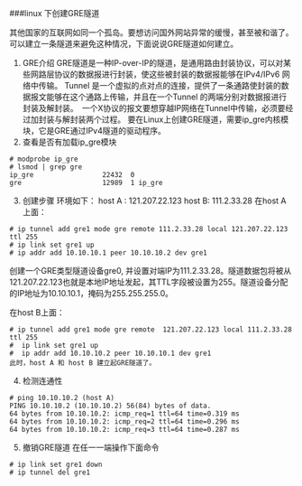 ###linux 下创建GRE隧道

其他国家的互联网如同一个孤岛。要想访问国外网站异常的缓慢，甚至被和谐了。可以建立一条隧道来避免这种情况，下面说说GRE隧道如何建立。
1. GRE介绍
GRE隧道是一种IP-over-IP的隧道，是通用路由封装协议，可以对某些网路层协议的数据报进行封装，使这些被封装的数据报能够在IPv4/IPv6 网络中传输。
Tunnel 是一个虚拟的点对点的连接，提供了一条通路使封装的数据报文能够在这个通路上传输，并且在一个Tunnel 的两端分别对数据报进行封装及解封装。　一个X协议的报文要想穿越IP网络在Tunnel中传输，必须要经过加封装与解封装两个过程。
要在Linux上创建GRE隧道，需要ip_gre内核模块，它是GRE通过IPv4隧道的驱动程序。
2. 查看是否有加载ip_gre模块
```
# modprobe ip_gre
# lsmod | grep gre
ip_gre                 22432  0
gre                    12989  1 ip_gre
```
3. 创建步骤
环境如下：
host A :  121.207.22.123
host B: 111.2.33.28
在host A上面：

```
# ip tunnel add gre1 mode gre remote 111.2.33.28 local 121.207.22.123 ttl 255
# ip link set gre1 up
# ip addr add 10.10.10.1 peer 10.10.10.2 dev gre1
```
创建一个GRE类型隧道设备gre0, 并设置对端IP为111.2.33.28。隧道数据包将被从121.207.22.123也就是本地IP地址发起，其TTL字段被设置为255。隧道设备分配的IP地址为10.10.10.1，掩码为255.255.255.0。

在host B上面：
```
# ip tunnel add gre1 mode gre remote  121.207.22.123 local 111.2.33.28 ttl 255
#  ip link set gre1 up
#  ip addr add 10.10.10.2 peer 10.10.10.1 dev gre1
此时，host A 和 host B 建立起GRE隧道了。
```
4. 检测连通性
```
# ping 10.10.10.2 (host A)
PING 10.10.10.2 (10.10.10.2) 56(84) bytes of data.
64 bytes from 10.10.10.2: icmp_req=1 ttl=64 time=0.319 ms
64 bytes from 10.10.10.2: icmp_req=2 ttl=64 time=0.296 ms
64 bytes from 10.10.10.2: icmp_req=3 ttl=64 time=0.287 ms
```
5. 撤销GRE隧道
在任一一端操作下面命令
```
# ip link set gre1 down
# ip tunnel del gre1
```
